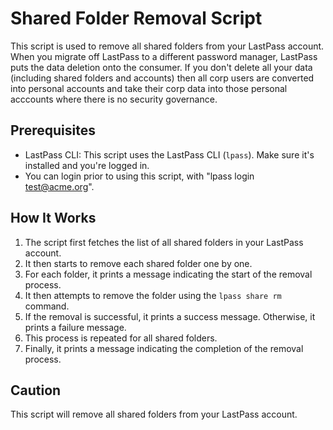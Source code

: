# Shared Folder Removal Script

This script is used to remove all shared folders from your LastPass account.  When you migrate off LastPass to a different password manager, LastPass puts the data deletion onto the consumer.  If you don't delete all your data (including shared folders and accounts) then all corp users are converted into personal accounts and take their corp data into those personal acccounts where there is no security governance. 

## Prerequisites

- LastPass CLI: This script uses the LastPass CLI (`lpass`). Make sure it's installed and you're logged in.
- You can login prior to using this script, with "lpass login test@acme.org". 

## How It Works

1. The script first fetches the list of all shared folders in your LastPass account.
2. It then starts to remove each shared folder one by one.
3. For each folder, it prints a message indicating the start of the removal process.
4. It then attempts to remove the folder using the `lpass share rm` command.
5. If the removal is successful, it prints a success message. Otherwise, it prints a failure message.
6. This process is repeated for all shared folders.
7. Finally, it prints a message indicating the completion of the removal process.

## Caution 

This script will remove all shared folders from your LastPass account.
